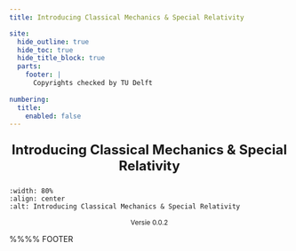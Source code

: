 ```yaml
---
title: Introducing Classical Mechanics & Special Relativity

site:
  hide_outline: true
  hide_toc: true
  hide_title_block: true
  parts: 
    footer: |
      Copyrights checked by TU Delft
      
numbering:
  title:
    enabled: false
---
```


<div style="text-align: center;  font-size: 24px; font-weight: bold;">

Introducing Classical Mechanics & Special Relativity

</div>

```{figure} cover.gif
:width: 80%
:align: center
:alt: Introducing Classical Mechanics & Special Relativity
```


<div style="text-align: center; font-size: 12px">

Versie 0.0.2

</div>


%%%% FOOTER
<!-- :::::{div}
:class: footer col-screen

::::{grid} 2 2 2 1
:::{div}
A book by TUD.
:::

:::{div}
This book has been copyright checked by the TUD.

:::


:::::

:::::: -->